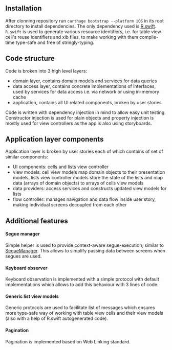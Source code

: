 ## Installation

After clonning repository run `carthage bootstrap --platform iOS` in its root directory to install dependencies. The only dependency used
is [R.swift](https://github.com/mac-cain13/R.swift). `R.swift` is used to generate various resource identifiers, i.e. for table view cell's reuse identifiers and xib files, to make working with them compile-time type-safe and free of stringly-typing.

## Code structure

Code is broken into 3 high level layers:

- domain layer, contains domain models and services for data queries
- data access layer, contains concrete implementations of interfaces, used by services for data access i.e. via network or using in-memory cache
- application, contains all UI related components, broken by user stories

Code is written with dependency injection in mind to allow easy unit testing. Constructor injection is used for plain objects and property injection is mostly used for view controllers as the app is also using storyboards.

## Application layer components

Application layer is broken by user stories each of which contains of set of similar components:

- UI components: cells and lists view controller
- view models: cell view models map domain objects to their presentation models, lists view controller models store the state of the lists and map data (arrays of domain objects) to arrays of cells view models
- data providers: access services and constructs updated view models for lists
- flow controller: manages navigation and data flow inside user story, making individual screens decoupled from each other

## Additional features

#### Segue manager

Simple helper is used to provide context-aware segue-execution, similar to [SegueManager](https://github.com/tomlokhorst/SegueManager). This allows to simplify passing data between screens when segues are used.

#### Keyboard observer

Keyboard observation is implemented with a simple protocol with default implementations which allows to add this behaviour with 3 lines of code.

#### Generic list view models

Generic protocols are used to facilitate list of messages which ensures more type-safe way of working with table view cells and their view models (also with a help of R.swift autogenerated code).

#### Pagination

Pagination is implemented based on Web Linking standard.
